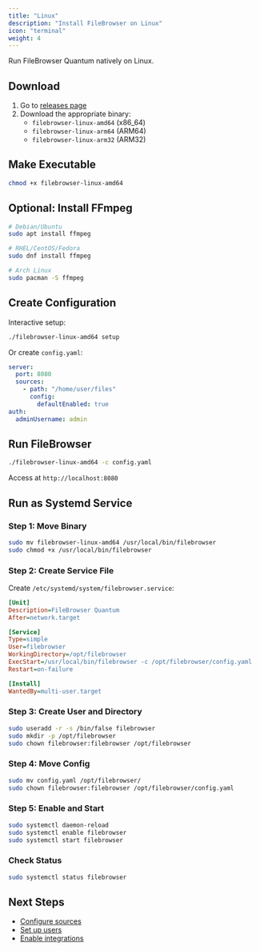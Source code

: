 ```yaml
---
title: "Linux"
description: "Install FileBrowser on Linux"
icon: "terminal"
weight: 4
---
```


Run FileBrowser Quantum natively on Linux.

## Download

1. Go to [releases page](https://github.com/gtsteffaniak/filebrowser/releases)
2. Download the appropriate binary:
   - `filebrowser-linux-amd64` (x86_64)
   - `filebrowser-linux-arm64` (ARM64)
   - `filebrowser-linux-arm32` (ARM32)

## Make Executable

```bash
chmod +x filebrowser-linux-amd64
```

## Optional: Install FFmpeg

```bash
# Debian/Ubuntu
sudo apt install ffmpeg

# RHEL/CentOS/Fedora
sudo dnf install ffmpeg

# Arch Linux
sudo pacman -S ffmpeg
```

## Create Configuration

Interactive setup:

```bash
./filebrowser-linux-amd64 setup
```

Or create `config.yaml`:

```yaml
server:
  port: 8080
  sources:
    - path: "/home/user/files"
      config:
        defaultEnabled: true
auth:
  adminUsername: admin
```

## Run FileBrowser

```bash
./filebrowser-linux-amd64 -c config.yaml
```

Access at `http://localhost:8080`

## Run as Systemd Service

### Step 1: Move Binary

```bash
sudo mv filebrowser-linux-amd64 /usr/local/bin/filebrowser
sudo chmod +x /usr/local/bin/filebrowser
```

### Step 2: Create Service File

Create `/etc/systemd/system/filebrowser.service`:

```ini
[Unit]
Description=FileBrowser Quantum
After=network.target

[Service]
Type=simple
User=filebrowser
WorkingDirectory=/opt/filebrowser
ExecStart=/usr/local/bin/filebrowser -c /opt/filebrowser/config.yaml
Restart=on-failure

[Install]
WantedBy=multi-user.target
```

### Step 3: Create User and Directory

```bash
sudo useradd -r -s /bin/false filebrowser
sudo mkdir -p /opt/filebrowser
sudo chown filebrowser:filebrowser /opt/filebrowser
```

### Step 4: Move Config

```bash
sudo mv config.yaml /opt/filebrowser/
sudo chown filebrowser:filebrowser /opt/filebrowser/config.yaml
```

### Step 5: Enable and Start

```bash
sudo systemctl daemon-reload
sudo systemctl enable filebrowser
sudo systemctl start filebrowser
```

### Check Status

```bash
sudo systemctl status filebrowser
```

## Next Steps

- [Configure sources](/docs/configuration/sources/)
- [Set up users](/docs/configuration/users/)
- [Enable integrations](/docs/integrations/)

